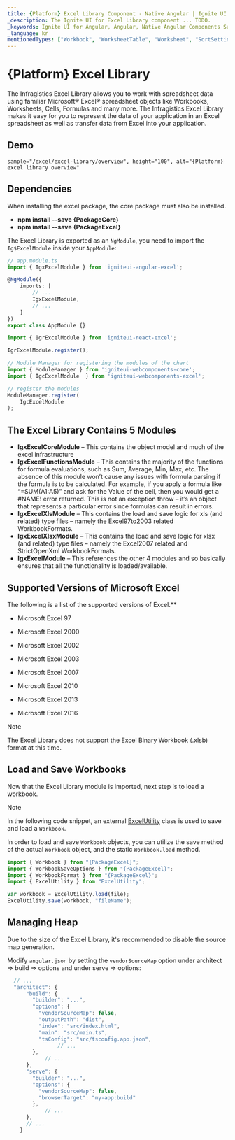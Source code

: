 ```yaml
---
title: {Platform} Excel Library Component - Native Angular | Ignite UI for Angular
_description: The Ignite UI for Excel Library component ... TODO.
_keywords: Ignite UI for Angular, Angular, Native Angular Components Suite, Native Angular Controls, Native Angular Components, Native Angular Components Library, Angular Excel Library, Angular Excel Library Example, Angular Excel Library Component, Angular Excel Engine
_language: kr
mentionedTypes: ["Workbook", "WorksheetTable", "Worksheet", "SortSettings"]
---
```


# {Platform} Excel Library

The Infragistics Excel Library allows you to work with spreadsheet data using familiar Microsoft® Excel® spreadsheet objects like Workbooks, Worksheets, Cells, Formulas and many more. The Infragistics Excel Library makes it easy for you to represent the data of your application in an Excel spreadsheet as well as transfer data from Excel into your application.

## Demo


`sample="/excel/excel-library/overview", height="100", alt="{Platform} excel library overview"`


<div class="divider--half"></div>

## Dependencies
When installing the excel package, the core package must also be installed.

- **npm install --save {PackageCore}**
- **npm install --save {PackageExcel}**

The Excel Library is exported as an `NgModule`, you need to import the `Ig$ExcelModule` inside your `AppModule`:

```ts
// app.module.ts
import { IgxExcelModule } from 'igniteui-angular-excel';

@NgModule({
    imports: [
        // ...
        IgxExcelModule,
        // ...
    ]
})
export class AppModule {}
```

```ts
import { IgrExcelModule } from 'igniteui-react-excel';

IgrExcelModule.register();
```

```ts
// Module Manager for registering the modules of the chart
import { ModuleManager } from 'igniteui-webcomponents-core';
import { IgcExcelModule  } from 'igniteui-webcomponents-excel';

// register the modules
ModuleManager.register(
    IgcExcelModule
);
```
## The Excel Library Contains 5 Modules

-	**IgxExcelCoreModule** – This contains the object model and much of the excel infrastructure
-	**IgxExcelFunctionsModule** – This contains the majority of the functions for formula evaluations, such as Sum, Average, Min, Max, etc. The absence of this module won’t cause any issues with formula parsing if the formula is to be calculated. For example, if you apply a formula like “=SUM(A1:A5)” and ask for the Value of the cell, then you would get a #NAME! error returned. This is not an exception throw – it’s an object that represents a particular error since formulas can result in errors.
-	**IgxExcelXlsModule** – This contains the load and save logic for xls (and related) type files – namely the Excel97to2003 related WorkbookFormats.
-	**IgxExcelXlsxModule** – This contains the load and save logic for xlsx (and related) type files – namely the Excel2007 related and StrictOpenXml WorkbookFormats.
-	**IgxExcelModule** – This references the other 4 modules and so basically ensures that all the functionality is loaded/available.

## Supported Versions of Microsoft Excel
The following is a list of the supported versions of Excel.**

-  Microsoft Excel 97

-  Microsoft Excel 2000

-  Microsoft Excel 2002

-  Microsoft Excel 2003

-  Microsoft Excel 2007

-  Microsoft Excel 2010

-  Microsoft Excel 2013

-  Microsoft Excel 2016

> [!Note]
> The Excel Library does not support the Excel Binary Workbook (.xlsb) format at this time.

## Load and Save Workbooks
Now that the Excel Library module is imported, next step is to load a workbook.

> [!Note]
>
> In the following code snippet, an external [ExcelUtility](excel-utility.md) class is used to save and load a `Workbook`.

In order to load and save `Workbook` objects, you can utilize the save method of the actual `Workbook` object, and the static `Workbook.load` method.

```ts
import { Workbook } from "{PackageExcel}";
import { WorkbookSaveOptions } from "{PackageExcel}";
import { WorkbookFormat } from "{PackageExcel}";
import { ExcelUtility } from "ExcelUtility";

var workbook = ExcelUtility.load(file);
ExcelUtility.save(workbook, "fileName");

```

<!-- Angular -->
<div class="divider--half"></div>

## Managing Heap

Due to the size of the Excel Library, it's recommended to disable the source map generation.

Modify `angular.json` by setting the `vendorSourceMap` option under architect => build => options and under serve => options:

```ts
  // ...
  "architect": {
      "build": {
        "builder": "...",
        "options": {
          "vendorSourceMap": false,
          "outputPath": "dist",
          "index": "src/index.html",
          "main": "src/main.ts",
          "tsConfig": "src/tsconfig.app.json",
                // ...
        },
            // ...
      },
      "serve": {
        "builder": "...",
        "options": {
          "vendorSourceMap": false,
          "browserTarget": "my-app:build"
        },
            // ...
      },
      // ...
    }
```
<!-- end:Angular -->